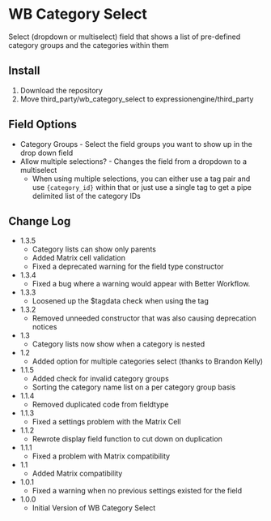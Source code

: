 WB Category Select
==================

Select (dropdown or multiselect) field that shows a list of pre-defined category groups and the categories within them


Install
-------

1. Download the repository
2. Move third\_party/wb\_category\_select to expressionengine/third\_party


Field Options
-------------

- Category Groups - Select the field groups you want to show up in the drop down field
- Allow multiple selections? - Changes the field from a dropdown to a multiselect
	- When using multiple selections, you can either use a tag pair and use `{category_id}` within that or just use a single tag to get a pipe delimited list of the category IDs


Change Log
----------

- 1.3.5
  - Category lists can show only parents
  - Added Matrix cell validation
  - Fixed a deprecated warning for the field type constructor
- 1.3.4
	- Fixed a bug where a warning would appear with Better Workflow.
- 1.3.3
	- Loosened up the $tagdata check when using the tag
- 1.3.2
	- Removed unneeded constructor that was also causing deprecation notices
- 1.3
	- Category lists now show when a category is nested
- 1.2
	- Added option for multiple categories select (thanks to Brandon Kelly)
- 1.1.5
	- Added check for invalid category groups
	- Sorting the category name list on a per category group basis
- 1.1.4
	- Removed duplicated code from fieldtype
- 1.1.3
	- Fixed a settings problem with the Matrix Cell
- 1.1.2
	- Rewrote display field function to cut down on duplication
- 1.1.1
	- Fixed a problem with Matrix compatibility
- 1.1
	- Added Matrix compatibility
- 1.0.1
	- Fixed a warning when no previous settings existed for the field
- 1.0.0
	- Initial Version of WB Category Select
